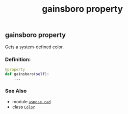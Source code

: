 ﻿---
title: gainsboro property
second_title: Aspose.CAD for Python via .NET API References
description: 
type: docs
weight: 640
url: /python-net/aspose.cad/color/gainsboro/
is_root: false
---

## gainsboro property


Gets a system-defined color.
### Definition:
```python
@property
def gainsboro(self):
    ...
```

### See Also
* module [`aspose.cad`](../../)
* class [`Color`](/cad/python-net/aspose.cad/color)
